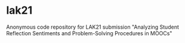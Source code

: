 # lak21
Anonymous code repository for LAK21 submission "Analyzing Student Reflection Sentiments and Problem-Solving Procedures in MOOCs"
